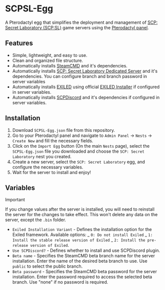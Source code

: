 # SCPSL-Egg  
A Pterodactyl egg that simplifies the deployment and management of [SCP: Secret Laboratory (SCP:SL)](https://store.steampowered.com/app/700330/SCP_Secret_Laboratory/) game servers using the [Pterodactyl panel](https://pterodactyl.io/).

## Features
- Simple, lightweight, and easy to use.
- Clean and organized file structure.
- Automatically installs [SteamCMD](https://developer.valvesoftware.com/wiki/Ru/SteamCMD) and it's dependencies.
- Automatically installs [SCP: Secret Laboratory Dedicated Server](https://steamdb.info/app/996560/info/) and it's dependencies. You can configure branch and branch password in server variables
- Automatically installs [EXILED](https://github.com/ExMod-Team/EXILED) using official [EXILED Installer](https://github.com/ExMod-Team/EXILED/tree/master/EXILED/Exiled.Installer) if configured in server variables.
- Automatically installs [SCPDiscord](https://github.com/KarlOfDuty/SCPDiscord) and it's dependencies if configured in server variables.

## Installation
1. Download `SCPSL-Egg.json` file from this repository.
2. Go to your Pterodactyl panel and navigate to `Admin Panel` -> `Nests` -> `Create New` and fill the necessary fields.
3. Click on the `Import Egg` button (On the main `Nests` page), select the `SCPSL-Egg.json` file you downloaded and choose the `SCP: Secret Laboratory` nest you created.
4. Сreate a new server, select the `SCP: Secret Laboratory` egg, and configure the necessary variables.
5. Wait for the server to install and enjoy!

## Variables
> [!IMPORTANT]
> If you change values after the server is installed, you will need to reinstall the server for the changes to take effect. This won't delete any data on the server, except the `.bin` folder.

- `Exiled Installation Variant` - Defines the installation option for the Exiled framework. Available options: 
 _ `0: Do not install Exiled`
 _ `1: Install the stable release version of Exiled`
 _ `2: Install the pre-release version of Exiled`.
- `Use SCPDiscord?` - Defines whether to install and use SCPDiscord plugin.
- `Beta name` - Specifies the SteamCMD beta branch name for the server installation. Enter the name of the desired beta branch to use. Use `public` to select the public branch.
- `Beta password` - Specifies the SteamCMD beta password for the server installation. Enter the password required to access the selected beta branch. Use "none" if no password is required.